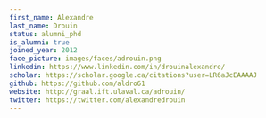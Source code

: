 ```yaml
---
first_name: Alexandre
last_name: Drouin
status: alumni_phd
is_alumni: true
joined_year: 2012
face_picture: images/faces/adrouin.png
linkedin: https://www.linkedin.com/in/drouinalexandre/
scholar: https://scholar.google.ca/citations?user=LR6aJcEAAAAJ
github: https://github.com/aldro61
website: http://graal.ift.ulaval.ca/adrouin/
twitter: https://twitter.com/alexandredrouin
---
```

